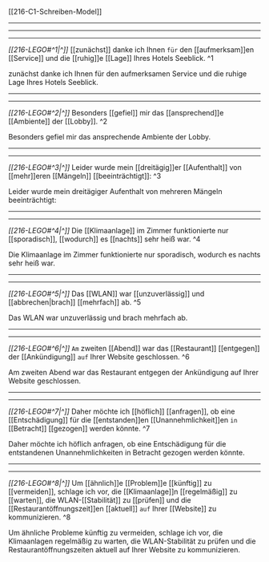 [[216-C1-Schreiben-Model]]

---
---
---

*[[216-LEGO#^1|^]]* [[zunächst]] danke ich Ihnen `für` den [[aufmerksam]]en [[Service]] und die [[ruhig]]e [[Lage]] Ihres Hotels Seeblick. ^1


zunächst danke ich Ihnen für den aufmerksamen Service und die ruhige Lage Ihres Hotels Seeblick. 







---
---

*[[216-LEGO#^2|^]]* Besonders [[gefiel]] mir das [[ansprechend]]e [[Ambiente]] der [[Lobby]]. ^2


Besonders gefiel mir das ansprechende Ambiente der Lobby.






---
---

*[[216-LEGO#^3|^]]* Leider wurde mein [[dreitägig]]er [[Aufenthalt]] von [[mehr]]eren [[Mängeln]] [[beeinträchtigt]]: ^3


Leider wurde mein dreitägiger Aufenthalt von mehreren Mängeln beeinträchtigt: 






---
---

*[[216-LEGO#^4|^]]* Die [[Klimaanlage]] im Zimmer funktionierte nur [[sporadisch]], [[wodurch]] es [[nachts]] sehr heiß war. ^4


Die Klimaanlage im Zimmer funktionierte nur sporadisch, wodurch es nachts sehr heiß war. 






---
---

*[[216-LEGO#^5|^]]* Das [[WLAN]] war [[unzuverlässig]] und [[abbrechen|brach]] [[mehrfach]] ab. ^5


Das WLAN war unzuverlässig und brach mehrfach ab. 






---
---

*[[216-LEGO#^6|^]]* `Am` zweiten [[Abend]] war das [[Restaurant]] [[entgegen]] der [[Ankündigung]] `auf` Ihrer Website geschlossen. ^6


Am zweiten Abend war das Restaurant entgegen der Ankündigung auf Ihrer Website geschlossen.






---
---

*[[216-LEGO#^7|^]]* Daher möchte ich [[höflich]] [[anfragen]], ob eine [[Entschädigung]] für die [[entstanden]]en [[Unannehmlichkeit]]en `in` [[Betracht]] [[gezogen]] werden könnte. ^7


Daher möchte ich höflich anfragen, ob eine Entschädigung für die entstandenen Unannehmlichkeiten in Betracht gezogen werden könnte.






---
---

*[[216-LEGO#^8|^]]* Um [[ähnlich]]e [[Problem]]e [[künftig]] zu [[vermeiden]], schlage ich vor, die [[Klimaanlage]]n [[regelmäßig]] zu [[warten]], die WLAN-[[Stabilität]] zu [[prüfen]] und die [[Restaurantöffnungszeit]]en [[aktuell]] `auf` Ihrer [[Website]] zu kommunizieren. ^8


Um ähnliche Probleme künftig zu vermeiden, schlage ich vor, die Klimaanlagen regelmäßig zu warten, die WLAN-Stabilität zu prüfen und die Restaurantöffnungszeiten aktuell auf Ihrer Website zu kommunizieren.



